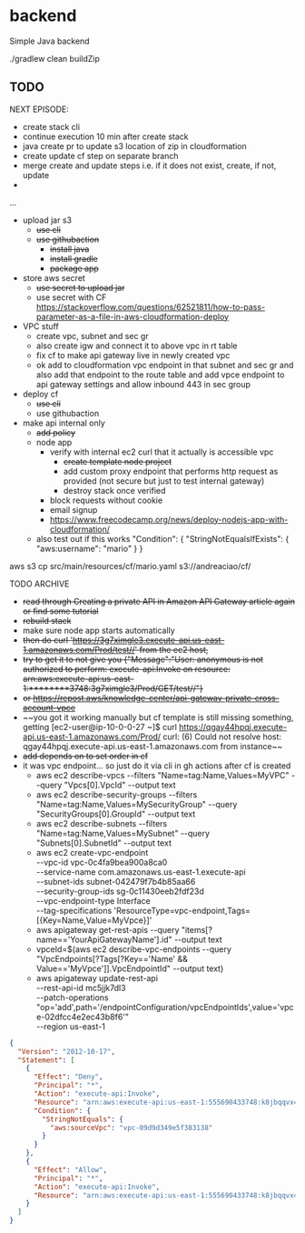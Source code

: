 # backend

Simple Java backend

./gradlew clean buildZip

## TODO

NEXT EPISODE: 
- create stack cli
- continue execution 10 min after create stack
- java create pr to update s3 location of zip in cloudformation
- create update cf step on separate branch
- merge create and update steps i.e. if it does not exist, create, if not, update
- 


...

- upload jar s3
  - ~~use cli~~
  - ~~use githubaction~~
    - ~~install java~~
    - ~~install gradle~~
    - ~~package app~~
- store aws secret
  - ~~use secret to upload jar~~
  - use secret with CF https://stackoverflow.com/questions/62521811/how-to-pass-parameter-as-a-file-in-aws-cloudformation-deploy
- VPC stuff
  - create vpc, subnet and sec gr
  - also create igw and connect it to above vpc in rt table
  - fix cf to make api gateway live in newly created vpc
  - ok add to cloudformation vpc endpoint in that subnet and sec gr and also add that endpoint to the route table and add vpce endpoint to api gateway settings and allow inbound 443 in sec group
- deploy cf
  - ~~use cli~~
  - use githubaction
- make api internal only
  - ~~add policy~~
  - node app
    - verify with internal ec2 curl that it actually is accessible vpc
      - ~~create template node project~~
      - add custom proxy endpoint that performs http request as provided (not secure but just to test internal gateway)
      - destroy stack once verified
    - block requests without cookie
    - email signup
    - https://www.freecodecamp.org/news/deploy-nodejs-app-with-cloudformation/
  - also test out if this works "Condition": { "StringNotEqualsIfExists": { "aws:username": "mario" } }

aws s3 cp src/main/resources/cf/mario.yaml s3://andreaciao/cf/




TODO ARCHIVE

- ~~read through Creating a private API in Amazon API Gateway article again or find some tutorial~~
- ~~rebuild stack~~
- make sure node app starts automatically
- ~~then do curl 'https://3g7ximgle3.execute-api.us-east-1.amazonaws.com/Prod/test//' from the ec2 host,~~
- ~~try to get it to not give you {"Message":"User: anonymous is not authorized to perform: execute-api:Invoke on resource: arn:aws:execute-api:us-east-1:********3748:3g7ximgle3/Prod/GET/test//"}~~
- ~~or https://repost.aws/knowledge-center/api-gateway-private-cross-account-vpce~~
- ~~you got it working manually but cf template is still missing something, getting [ec2-user@ip-10-0-0-27 ~]$ curl https://qgay44hpqj.execute-api.us-east-1.amazonaws.com/Prod/ curl: (6) Could not resolve host: qgay44hpqj.execute-api.us-east-1.amazonaws.com from instance~~
- ~~add depends on to set order in cf~~
- it was vpc endpoint... so just do it via cli in gh actions after cf is created
  - aws ec2 describe-vpcs --filters "Name=tag:Name,Values=MyVPC" --query "Vpcs[0].VpcId" --output text
  - aws ec2 describe-security-groups  --filters "Name=tag:Name,Values=MySecurityGroup" --query "SecurityGroups[0].GroupId" --output text
  - aws ec2 describe-subnets --filters "Name=tag:Name,Values=MySubnet" --query "Subnets[0].SubnetId" --output text
  - aws ec2 create-vpc-endpoint \
    --vpc-id vpc-0c4fa9bea900a8ca0 \
    --service-name com.amazonaws.us-east-1.execute-api \
    --subnet-ids subnet-042479f7b4b85aa66 \
    --security-group-ids sg-0c11430eeb2fdf23d \
    --vpc-endpoint-type Interface \
    --tag-specifications 'ResourceType=vpc-endpoint,Tags=[{Key=Name,Value=MyVpce}]'
  - aws apigateway get-rest-apis --query "items[?name=='YourApiGatewayName'].id" --output text
  - vpceId=$(aws ec2 describe-vpc-endpoints --query "VpcEndpoints[?Tags[?Key=='Name' && Value=='MyVpce']].VpcEndpointId" --output text)
  - aws apigateway update-rest-api \
    --rest-api-id mc5jjk7dl3 \
    --patch-operations "op='add',path='/endpointConfiguration/vpcEndpointIds',value='vpce-02dfcc4e2ec43b8f6'" \
    --region us-east-1
```json
{
  "Version": "2012-10-17",
  "Statement": [
    {
      "Effect": "Deny",
      "Principal": "*",
      "Action": "execute-api:Invoke",
      "Resource": "arn:aws:execute-api:us-east-1:555690433748:k8jbqqvx4b/*/*/*",
      "Condition": {
        "StringNotEquals": {
          "aws:sourceVpc": "vpc-09d9d349e5f383138"
        }
      }
    },
    {
      "Effect": "Allow",
      "Principal": "*",
      "Action": "execute-api:Invoke",
      "Resource": "arn:aws:execute-api:us-east-1:555690433748:k8jbqqvx4b/*/*/*"
    }
  ]
}
```
